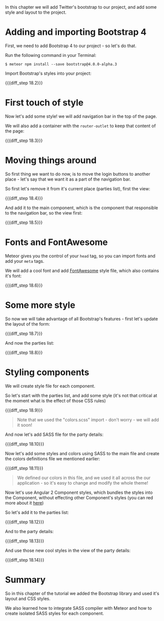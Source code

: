 In this chapter we will add Twitter's bootstrap to our project, and add some style and layout to the project.

# Adding and importing Bootstrap 4

First, we need to add Bootstrap 4 to our project - so let's do that.

Run the following command in your Terminal:

    $ meteor npm install --save bootstrap@4.0.0-alpha.3

 Import Bootstrap's styles into your project:

{{{diff_step 18.2}}}

# First touch of style

Now let's add some style! we will add navigation bar in the top of the page.

We will also add a container with the `router-outlet` to keep that content of the page:

{{{diff_step 18.3}}}

# Moving things around

So first thing we want to do now, is to move the login buttons to another place - let's say that we want it as a part of the navigation bar.

So first let's remove it from it's current place (parties list), first the view:

{{{diff_step 18.4}}}

And add it to the main component, which is the component that responsible to the navigation bar, so the view first:

{{{diff_step 18.5}}}

# Fonts and FontAwesome

Meteor gives you the control of your `head` tag, so you can import fonts and add your `meta` tags.

We will add a cool font and add [FontAwesome](https://fortawesome.github.io/Font-Awesome/) style file, which also contains it's font:

{{{diff_step 18.6}}}

# Some more style

So now we will take advantage of all Bootstrap's features - first let's update the layout of the form:

{{{diff_step 18.7}}}

And now the parties list:

{{{diff_step 18.8}}}

# Styling components

We will create style file for each component.

So let's start with the parties list, and add some style (it's not that critical at the moment what is the effect of those CSS rules)

{{{diff_step 18.9}}}

> Note that we used the "colors.scss" import - don't worry - we will add it soon!

And now let's add SASS file for the party details:

{{{diff_step 18.10}}}

Now let's add some styles and colors using SASS to the main file and create the colors definitions file we mentioned earlier:

{{{diff_step 18.11}}}

> We defined our colors in this file, and we used it all across the our application - so it's easy to change and modify the whole theme!

Now let's use Angular 2 Component styles, which bundles the styles into the Component, without effecting other Component's styles (you can red more about it [here](https://angular.io/docs/ts/latest/guide/component-styles.html))

So let's add it to the parties list:

{{{diff_step 18.12}}}

And to the party details:

{{{diff_step 18.13}}}

And use those new cool styles in the view of the party details:

{{{diff_step 18.14}}}


# Summary

So in this chapter of the tutorial we added the Bootstrap library and used it's layout and CSS styles.

We also learned how to integrate SASS compiler with Meteor and how to create isolated SASS styles for each component.
